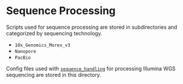 # Sequence Processing

Scripts used for sequence processing are stored in subdirectories and categorized by sequencing technology.

- `10x_Genomics_Morex_v3`
- `Nanopore`
- `PacBio`

Config files used with [`sequence_handling`](https://github.com/MorrellLAB/sequence_handling) for processing Illumina WGS sequencing are stored in this directory.
